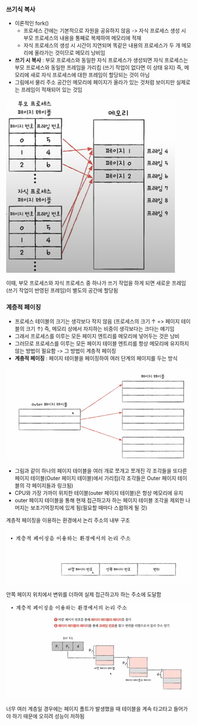 ### 쓰기식 복사
- 이론적인 fork()
	- 프로세스 간에는 기본적으로 자원을 공유하지 않음 -> 자식 프로세스 생성 시 부모 프로세스의 내용을 통째로 복제하여 메모리에 적재
	- 자식 프로세스의 생성 시 시간이 지연되며 똑같은 내용의 프로세스가 두 개 메모리에 올라가는 것이므로 메모리 낭비임
- **쓰기 시 복사** : 부모 프로세스와 동일한 자식 프로세스가 생성되면 자식 프로세스는 부모 프로세스와 동일한 프레임을 가리킴 (쓰기 작업이 없다면 이 상태 유지)
  즉, 메모리에 새로 자식 프로세스에 대한 프레임이 할당되는 것이 아님
- 그림에서 물리 주소 공간인 메모리에 페이지가 올라가 있는 것처럼 보이지만 실제로는 프레임이 적재되어 있는 것임

![](../../README_resources/스크린샷%202024-05-08%20073808.png)

이때, 부모 프로세스와 자식 프로세스 중 하나가 쓰기 작업을 하게 되면 새로운 프레임(쓰기 작업이 반영된 프레임)이 별도의 공간에 할당됨

### 계층적 페이징
- 프로세스 테이블의 크기는 생각보다 작지 않음 (프로세스의 크기 ↑ => 페이지 테이블의 크기 ↑) 즉, 메모리 상에서 차지하는 비중이 생각보다는 크다는 얘기임
- 그래서 프로세스를 이루는 모든 페이지 엔트리를 메모리에 넣어두는 것은 낭비
- 그러므로 프로세스를 이루는 모든 페이지 테이블 엔트리를 항상 메모리에 유지하지 않는 방법이 필요함 -> 그 방법이 계층적 페이징
- **계층적 페이징** : 페이지 테이블을 페이징하여 여러 단계의 페이지를 두는 방식

![](../../README_resources/Pasted%20image%2020240509074016.png)

- 그림과 같이 하나의 페이지 테이블을 여러 개로 쪼개고 쪼개진 각 조각들을 또다른 페이지 테이블(Outer 페이지 테이블)에서 가리킴(각 조각들은 Outer 페이지 테이블의 각 페이지들과 링크됨)
- CPU와 가장 가까이 위치한 테이블(outer 페이지 테이블)은 항상 메모리에 유지
- outer 페이지 테이블을 통해 현재 접근하고자 하는 페이지 테이블 조각을 제외한 나머지는 보조기억장치에 있게 됨(필요할 때마다 스왑하게 될 것) 

계층적 페이징을 이용하는 환경에서 논리 주소의 내부 구조 

![](../../README_resources/Pasted%20image%2020240510063700.png)

안쪽 페이지 위치에서 변위를 더하여 실제 접근하고자 하는 주소에 도달함 

![](../../README_resources/Pasted%20image%2020240510063730.png)

너무 여러 계층일 경우에는 페이지 폴트가 발생했을 때 테이블을 계속 타고타고 들어가야 하기 때문에 오히려 성능이 저하됨

